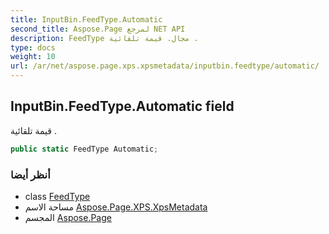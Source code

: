 ```yaml
---
title: InputBin.FeedType.Automatic
second_title: Aspose.Page لمرجع NET API
description: FeedType مجال. قيمة تلقائية .
type: docs
weight: 10
url: /ar/net/aspose.page.xps.xpsmetadata/inputbin.feedtype/automatic/
---
```

## InputBin.FeedType.Automatic field

قيمة تلقائية .

```csharp
public static FeedType Automatic;
```

### أنظر أيضا

* class [FeedType](../)
* مساحة الاسم [Aspose.Page.XPS.XpsMetadata](../../inputbin.feedtype/)
* المجسم [Aspose.Page](../../../)


